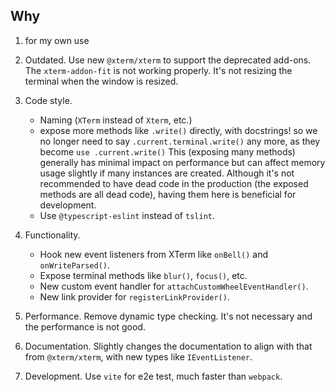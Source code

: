 ## Why

1. for my own use
2. Outdated. Use new `@xterm/xterm` to support the deprecated add-ons.
   The `xterm-addon-fit` is not working properly. It's not resizing the terminal when the window is resized.
3. Code style.
   - Naming (`XTerm` instead of `Xterm`, etc.)
   - expose more methods like `.write()` directly, with docstrings! so we no longer need to say `.current.terminal.write()` any more, as they become `use .current.write()`
     This (exposing many methods) generally has minimal impact on performance but can affect memory usage slightly if many instances are created. Although it's not recommended to have dead code in the production (the exposed methods are all dead code), having them here is beneficial for development.
   - Use `@typescript-eslint` instead of `tslint`.
4. Functionality.

   - Hook new event listeners from XTerm like `onBell()` and `onWriteParsed()`.
   - Expose terminal methods like `blur()`, `focus()`, etc.
   - New custom event handler for `attachCustomWheelEventHandler()`.
   - New link provider for `registerLinkProvider()`.

5. Performance. Remove dynamic type checking. It's not necessary and the performance is not good.
6. Documentation. Slightly changes the documentation to align with that from `@xterm/xterm`, with new types like `IEventListener`.
7. Development. Use `vite` for e2e test, much faster than `webpack`.
